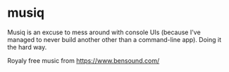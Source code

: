 # musiq
Musiq is an excuse to mess around with console UIs (because I've managed to never build another other than a command-line app). Doing it the hard way.

Royaly free music from https://www.bensound.com/
